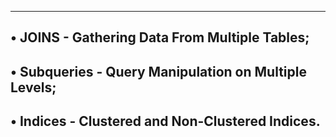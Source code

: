 ------------------------------------------------------------------------
• JOINS - Gathering Data From Multiple Tables;
--------------------------------------------------------------
• Subqueries - Query Manipulation on Multiple Levels;
----------------------------------------------------------------
• Indices - Clustered and Non-Clustered Indices.
-----------------------------------------------------------
